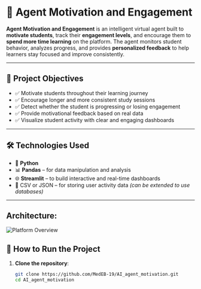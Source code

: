# 🤖 Agent Motivation and Engagement

**Agent Motivation and Engagement** is an intelligent virtual agent built to **motivate students**, track their **engagement levels**, and encourage them to **spend more time learning** on the platform. The agent monitors student behavior, analyzes progress, and provides **personalized feedback** to help learners stay focused and improve consistently.

---

## 🎯 Project Objectives

- ✅ Motivate students throughout their learning journey
- ✅ Encourage longer and more consistent study sessions
- ✅ Detect whether the student is progressing or losing engagement
- ✅ Provide motivational feedback based on real data
- ✅ Visualize student activity with clear and engaging dashboards

---

## 🛠️ Technologies Used

- 🐍 **Python**
- 📊 **Pandas** – for data manipulation and analysis
- 🌐 **Streamlit** – to build interactive and real-time dashboards
- 📁 CSV or JSON – for storing user activity data *(can be extended to use databases)*

---

## Architecture:
![Platform Overview](Architecture_Motivation.png)



## 🚀 How to Run the Project

1. **Clone the repository**:

   ```bash
   git clone https://github.com/MedEB-19/AI_agent_motivation.git 
   cd AI_agent_motivation
